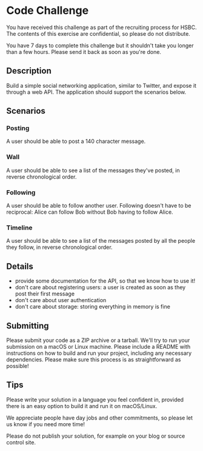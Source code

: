 # Code Challenge

You have received this challenge as part of the recruiting process for HSBC. The contents of this exercise are confidential, so please do not distribute.

You have 7 days to complete this challenge but it shouldn't take you longer than a few hours. Please send it back as soon as you're done.

## Description

Build a simple social networking application, similar to Twitter, and
expose it through a web API. The application should support the scenarios
below.

## Scenarios

### Posting

A user should be able to post a 140 character message.

### Wall

A user should be able to see a list of the messages they've posted, in reverse
chronological order.

### Following

A user should be able to follow another user. Following doesn't have to be
reciprocal: Alice can follow Bob without Bob having to follow Alice.

### Timeline

A user should be able to see a list of the messages posted by all the people
they follow, in reverse chronological order.

## Details

- provide some documentation for the API, so that we know how to use it!
- don't care about registering users: a user is created as soon as they post
  their first message
- don't care about user authentication
- don't care about storage: storing everything in memory is fine

## Submitting

Please submit your code as a ZIP archive or a tarball. We'll try to run your
submission on a macOS or Linux machine. Please include a README with
instructions on how to build and run your project, including any necessary
dependencies. Please make sure this process is as straightforward as possible!

## Tips

Please write your solution in a language you feel confident in, provided there
is an easy option to build it and run it on macOS/Linux.

We appreciate people have day jobs and other commitments, so please let us know if you need more time!

Please do not publish your solution, for example on your blog or source control
site.

